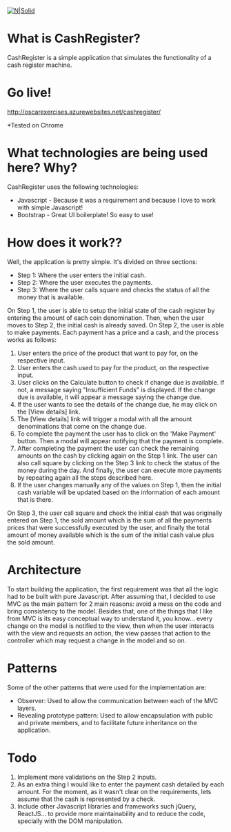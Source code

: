 [![N|Solid](http://oscarexercises.azurewebsites.net/cashregister/img/cash_register_m.png)](https://nodesource.com/products/nsolid)

# What is CashRegister?
CashRegister is a simple application that simulates the functionality of a cash register machine. 

# Go live!
http://oscarexercises.azurewebsites.net/cashregister/

*Tested on Chrome
# What technologies are being used here? Why?
CashRegister uses the following technologies:
* Javascript - Because it was a requirement and because I love to work with simple Javascript!
* Bootstrap - Great UI boilerplate! So easy to use!

# How does it work??
Well, the application is pretty simple. It's divided on three sections:
  - Step 1: Where the user enters the initial cash.
  - Step 2: Where the user executes the payments.
  - Step 3: Where the user calls square and checks the status of all the money that is available.

On Step 1, the user is able to setup the initial state of the cash register by entering the amount of each coin denomination. Then, when the user moves to Step 2, the initial cash is already saved.
On Step 2, the user is able to make payments. Each payment has a price and a cash, and the process works as follows:
1. User enters the price of the product that want to pay for, on the respective input.
2. User enters the cash used to pay for the product, on the respective input.
3. User clicks on the Calculate button to check if change due is available. If not, a message saying "Insufficient Funds" is displayed. If the change due is available, it will appear a message saying the change due. 
4. If the user wants to see the details of the change due, he may click on the [View details] link.
5. The [View details] link will trigger a modal with all the amount denominations that come on the change due.
6. To complete the payment the user has to click on the 'Make Payment' button. Then a modal will appear notifying that the payment is complete.
7. After completing the payment the user can check the remaining amounts on the cash by clicking again on the Step 1 link. The user can also call square by clicking on the Step 3 link to check the status of the money during the day. And finally, the user can execute more payments by repeating again all the steps described here.
8. If the user changes manually any of the values on Step 1, then the initial cash variable will be updated based on the information of each amount that is there.

On Step 3, the user call square and check the initial cash that was originally entered on Step 1, the sold amount which is the sum of all the payments prices that were successfully executed by the user, and finally the total amount of money available which is the sum of the initial cash value plus the sold amount.

# Architecture
To start building the application, the first requirement was that all the logic had to be built with pure Javascript.
After assuming that, I decided to use MVC as the main pattern for 2 main reasons: avoid a mess on the code and bring consistency to the model.
Besides that, one of the things that I like from MVC is its easy conceptual way to understand it, you know... every change on the model is notified to the view, then when the user interacts with the view and requests an action, the view passes that action to the controller which may request a change in the model and so on. 

# Patterns
Some of the other patterns that were used for the implementation are:
- Observer: Used to allow the communication between each of the MVC layers.
- Revealing prototype pattern: Used to allow encapsulation with public and private members, and to facilitate future inheritance on the application.

# Todo
1. Implement more validations on the Step 2 inputs.
2. As an extra thing I would like to enter the payment cash detailed by each amount. For the moment, as it wasn't clear on the requirements, lets assume that the cash is represented by a check.
3. Include other Javascript libraries and frameworks such jQuery, ReactJS... to provide more maintainability and to reduce the code, specially with the DOM manipulation.



